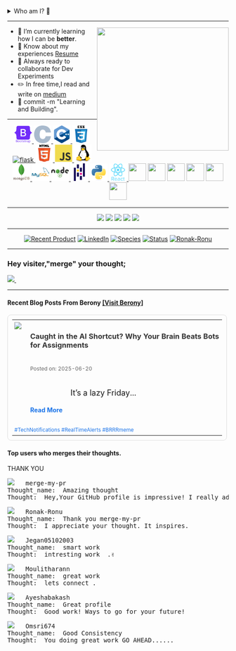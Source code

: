 <details>
  <summary>Who am I? 🤔</summary>
  
  <pre>
     <img src="https://i.giphy.com/media/v1.Y2lkPTc5MGI3NjExMng5a2w4dzhqajlqZzJ5cWFqY2xqc3M2eW16MGo4dWFvaHZ3a3RibCZlcD12MV9pbnRlcm5hbF9naWZfYnlfaWQmY3Q9Zw/1I6HRxR7pQojS/giphy.gif" align="right" width="220" height="120" />
Hey! I'm Ronak Suthar 👾, trying to figure out the reason behind what I'm doing.  </pre>

</details>


---

</p>
<a href="https://ronak-ronu.github.io/Terminal_Demo/" target="_blank">

<img align="right" width="300" height="280" src="https://github.com/Ronak-Ronu/Ronak-Ronu/assets/112187817/1172a43d-9b19-4445-9b02-775d1851dfa7">
</a>

- 🌱 I’m currently learning how I can be **better**. 
- 📄 Know about my experiences [Resume](https://docs.google.com/document/d/1AJbow29pZz3Qj8oJ2kvDrMwl_YuJHucRL-Q-meL2h5k/edit?usp=sharing)
- 🚀 Always ready to collaborate for Dev Experiments
- ✏️  In free time,I read and write on [medium](https://medium.com/@ronakronu02)
- 🛝 commit -m "Learning and Building".


---

<div align="center">

<p > <a href="https://getbootstrap.com" target="_blank" rel="noreferrer"> <img src="https://raw.githubusercontent.com/devicons/devicon/master/icons/bootstrap/bootstrap-plain-wordmark.svg" alt="bootstrap" width="40" height="40"/> </a> <a href="https://www.cprogramming.com/" target="_blank" rel="noreferrer"> <img src="https://raw.githubusercontent.com/devicons/devicon/master/icons/c/c-original.svg" alt="c" width="40" height="40"/> </a> <a href="https://www.w3schools.com/cpp/" target="_blank" rel="noreferrer"> <img src="https://raw.githubusercontent.com/devicons/devicon/master/icons/cplusplus/cplusplus-original.svg" alt="cplusplus" width="40" height="40"/> </a> <a href="https://www.w3schools.com/css/" target="_blank" rel="noreferrer"> <img src="https://raw.githubusercontent.com/devicons/devicon/master/icons/css3/css3-original-wordmark.svg" alt="css3" width="40" height="40"/> </a> <a href="https://flask.palletsprojects.com/" target="_blank" rel="noreferrer"> <img src="https://flask.palletsprojects.com/en/stable/_images/flask-horizontal.png" alt="flask" width="100" height="40"/> </a>
  <a href="https://www.w3.org/html/" target="_blank" rel="noreferrer"> <img src="https://raw.githubusercontent.com/devicons/devicon/master/icons/html5/html5-original-wordmark.svg" alt="html5" width="40" height="40"/> </a> <a href="https://developer.mozilla.org/en-US/docs/Web/JavaScript" target="_blank" rel="noreferrer"> <img src="https://raw.githubusercontent.com/devicons/devicon/master/icons/javascript/javascript-original.svg" alt="javascript" width="40" height="40"/> </a> <a href="https://www.linux.org/" target="_blank" rel="noreferrer"> <img src="https://raw.githubusercontent.com/devicons/devicon/master/icons/linux/linux-original.svg" alt="linux" width="40" height="40"/> </a> <a href="https://www.mongodb.com/" target="_blank" rel="noreferrer"> <img src="https://raw.githubusercontent.com/devicons/devicon/master/icons/mongodb/mongodb-original-wordmark.svg" alt="mongodb" width="40" height="40"/> </a> <a href="https://www.mysql.com/" target="_blank" rel="noreferrer"> <img src="https://raw.githubusercontent.com/devicons/devicon/master/icons/mysql/mysql-original-wordmark.svg" alt="mysql" width="40" height="40"/> </a> <a href="https://nodejs.org" target="_blank" rel="noreferrer"> <img src="https://raw.githubusercontent.com/devicons/devicon/master/icons/nodejs/nodejs-original-wordmark.svg" alt="nodejs" width="40" height="40"/> </a> <a href="https://pandas.pydata.org/" target="_blank" rel="noreferrer"> <img src="https://raw.githubusercontent.com/devicons/devicon/2ae2a900d2f041da66e950e4d48052658d850630/icons/pandas/pandas-original.svg" alt="pandas" width="40" height="40"/> </a> <a href="https://www.python.org" target="_blank" rel="noreferrer"> <img src="https://raw.githubusercontent.com/devicons/devicon/master/icons/python/python-original.svg" alt="python" width="40" height="40"/> </a> <a href="https://reactjs.org/" target="_blank" rel="noreferrer"> <img src="https://raw.githubusercontent.com/devicons/devicon/master/icons/react/react-original-wordmark.svg" alt="react" width="40" height="40"/> </a> 
  <img src="https://cdn.jsdelivr.net/gh/devicons/devicon@latest/icons/ruby/ruby-original.svg" width="40" height="40"  />

  <img src="https://cdn.jsdelivr.net/gh/devicons/devicon@latest/icons/tailwindcss/tailwindcss-original.svg" width="40" height="40" />

<img src="https://cdn.jsdelivr.net/gh/devicons/devicon@latest/icons/angularjs/angularjs-original.svg"  width="40" height="40" />
  <img src="https://cdn.jsdelivr.net/gh/devicons/devicon@latest/icons/appwrite/appwrite-original.svg"  width="40" height="40" />
  <img src="https://cdn.jsdelivr.net/gh/devicons/devicon@latest/icons/docker/docker-original.svg" width="40" height="40"/>
  <img src="https://cdn.jsdelivr.net/gh/devicons/devicon@latest/icons/java/java-original.svg" width="40" height="40"/>



</p>

</div>

---

<div align="center">
  
<img src="https://github-profile-summary-cards.vercel.app/api/cards/profile-details?username=Ronak-Ronu&theme=aura">
  <img src="https://github-profile-summary-cards.vercel.app/api/cards/repos-per-language?username=Ronak-Ronu&theme=aura">
  <img src="https://github-profile-summary-cards.vercel.app/api/cards/most-commit-language?username=Ronak-Ronu&theme=aura">
  <img src="https://github-profile-summary-cards.vercel.app/api/cards/stats?username=Ronak-Ronu&theme=aura">
  <img src="https://github-profile-summary-cards.vercel.app/api/cards/productive-time?username=Ronak-Ronu&theme=aura">

---

[![Recent Product](https://img.shields.io/badge/Recent-Product-black?style=flat-square)](https://berony.web.app/)
[![LinkedIn](https://img.shields.io/badge/LinkedIn-RonakSuthar-informational?style=flat-square&logo=linkedin&logoColor=white)](https://www.linkedin.com/in/ronaksutharb/)
[![Species](https://img.shields.io/badge/Species-Homo_sapiens-success?style=flat-square&logo=mailchimp&logoColor=white)](https://en.wikipedia.org/wiki/Homo_sapiens)
[![Status](https://img.shields.io/badge/Status-Stable-success?style=flat-square&logo=gravatar&logoColor=white)](https://en.wikipedia.org/wiki/Life)
<a href="https://github.com/Ronak-Ronu" target="_blank"><img alt="Ronak-Ronu" src="https://badges.pufler.dev/visits/Ronak-Ronu/Ronak-Ronu?logo=GitHub&label=visits&color=success&logoColor=white&style=flat-square"/></a>
</div>

---

### Hey visiter,"merge" your thought;

<a href="https://github.com/Ronak-Ronu/Ronak-Ronu/issues/new?body=%22Enter%20you%20thought%20here%22&title=%22Name%20your%20thought%22">
<img src="https://res.cloudinary.com/beronyimages/image/upload/v1726397601/rd3qemyjycrjtusktqet.png"/>
</a>&nbsp;&nbsp;&nbsp;&nbsp;&nbsp;

---

#### Recent Blog Posts From Berony <a href="https://berony.web.app" target="_blank">[Visit Berony]</a>

<table style="border: 1px solid #ddd; border-radius: 8px; padding: 10px; margin: 10px 0; max-width: 500px; border-collapse: collapse;">
  <tr>
    <td style="vertical-align: top; padding: 5px;">
      <img src="https://res.cloudinary.com/beronyimages/image/upload/VBlogData/azmidk8sgwvo8cvd14f0" width="200" style="margin-right: 10px;">
    </td>
    <td style="vertical-align: top; padding: 5px;">
<strong style="font-size: 14px; color: #333;"><h3 dir="auto"><strong>Caught in the AI Shortcut? Why Your Brain Beats Bots for Assignments</strong></h3>
<p dir="auto" style="white-space-collapse: preserve;"></p></strong><br>
<small style="color: #666; font-size: 12px;">Posted on: 2025-06-20</small><br>
<p style="font-size: 14px; color: #444; margin: 8px 0; line-height: 1.5;"><pre class="code-block"><div class="code-line"></div></pre><h3 dir="auto"><p dir="auto" style="font-size: 18px; font-weight: 400; white-space-collapse: preserve;">                   It’s a lazy Friday...</p>
<a href="https://berony.web.app/reading/685535cfc4201ae8ed4acd32" target="_blank" style="color: #1a73e8; text-decoration: none; font-size: 14px;">Read More</a>    </td>
  </tr>
  <tr>
    <td colspan="2" style="padding: 5px;">
      <small style="color: #1a73e8;">#TechNotifications #RealTimeAlerts #BRRRmeme</small>
    </td>
  </tr>
</table>


#### Top users who merges their thoughts.
<!-- <pre>
<div style="display: flex; align-items: center; justify-content: space-between;">
  <img src="https://raw.githubusercontent.com/devicons/devicon/master/icons/react/react-original-wordmark.svg" width="40" style="margin-right: 10px;"> 
  <p style="margin: 0;">This is username</p>
  <p style="margin: 0;">This is comment</p>
</div>
</pre> -->

THANK YOU



<pre><img src=https://avatars.githubusercontent.com/u/158744215?v=4 width="30">&nbsp;&nbsp;&nbsp;merge-my-pr<br/>Thought_name: &nbsp;Amazing thought<br/>Thought: &nbsp;Hey,Your GitHub profile is impressive! I really admire the breadth and depth of your projects. Keep up the great work</pre>

<pre><img src=https://avatars.githubusercontent.com/u/112187817?v=4 width="30">&nbsp;&nbsp;&nbsp;Ronak-Ronu<br/>Thought_name: &nbsp;Thank you merge-my-pr<br/>Thought: &nbsp;I appreciate your thought. It inspires.</pre>


<pre><img src=https://avatars.githubusercontent.com/u/155941655?v=4 width="30">&nbsp;&nbsp;&nbsp;Jegan05102003<br/>Thought_name: &nbsp;smart work<br/>Thought: &nbsp;intresting work  .✌️</pre>

<pre><img src=https://avatars.githubusercontent.com/u/117554286?v=4 width="30">&nbsp;&nbsp;&nbsp;Moulitharann<br/>Thought_name: &nbsp;great work<br/>Thought: &nbsp;lets connect .</pre>

<pre><img src=https://avatars.githubusercontent.com/u/173592287?v=4 width="30">&nbsp;&nbsp;&nbsp;Ayeshabakash<br/>Thought_name: &nbsp;Great profile<br/>Thought: &nbsp;Good work! Ways to go for your future!</pre>

<pre><img src=https://avatars.githubusercontent.com/u/114668208?v=4 width="30">&nbsp;&nbsp;&nbsp;Omsri674<br/>Thought_name: &nbsp;Good Consistency<br/>Thought: &nbsp;You doing great work GO AHEAD......</pre>

